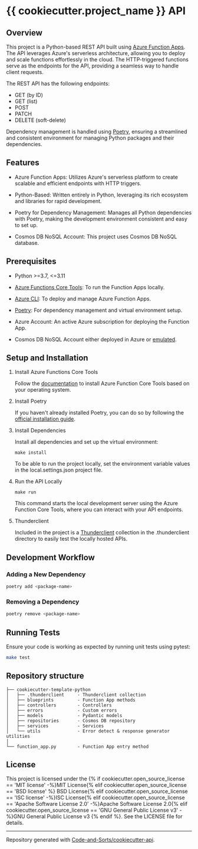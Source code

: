 # {{ cookiecutter.project_name }} API

## Overview

This project is a Python-based REST API built using [Azure Function Apps](https://learn.microsoft.com/en-us/azure/azure-functions/). The API leverages Azure's serverless architecture, allowing you to deploy and scale functions effortlessly in the cloud. The HTTP-triggered functions serve as the endpoints for the API, providing a seamless way to handle client requests.

The REST API has the following endpoints:
- GET (by ID)
- GET (list)
- POST
- PATCH
- DELETE (soft-delete)

Dependency management is handled using [Poetry](https://python-poetry.org/), ensuring a streamlined and consistent environment for managing Python packages and their dependencies.

## Features

- Azure Function Apps: Utilizes Azure's serverless platform to create scalable and efficient endpoints with HTTP triggers.

- Python-Based: Written entirely in Python, leveraging its rich ecosystem and libraries for rapid development.

- Poetry for Dependency Management: Manages all Python dependencies with Poetry, making the development environment consistent and easy to set up.

- Cosmos DB NoSQL Account: This project uses Cosmos DB NoSQL database.

## Prerequisites

- Python >=3.7, <=3.11

- [Azure Functions Core Tools](https://github.com/Azure/azure-functions-core-tools): To run the Function Apps locally.

- [Azure CLI](https://learn.microsoft.com/en-us/cli/azure/): To deploy and manage Azure Function Apps.

- [Poetry](https://python-poetry.org/): For dependency management and virtual environment setup.

- Azure Account: An active Azure subscription for deploying the Function App.

- Cosmos DB NoSQL Account either deployed in Azure or [emulated](https://learn.microsoft.com/en-us/azure/cosmos-db/how-to-develop-emulator?tabs=docker-linux%2Ccsharp&pivots=api-nosql).

## Setup and Installation

1. Install Azure Functions Core Tools

    Follow the [documentation](https://learn.microsoft.com/en-us/azure/azure-functions/functions-run-local?tabs=windows%2Cisolated-process%2Cnode-v4%2Cpython-v2%2Chttp-trigger%2Ccontainer-apps&pivots=programming-language-python#install-the-azure-functions-core-tools) to install Azure Function Core Tools based on your operating system.

2. Install Poetry

    If you haven't already installed Poetry, you can do so by following the [official installation guide](https://python-poetry.org/docs/).

3. Install Dependencies

    Install all dependencies and set up the virtual environment:

    ```console
    make install
    ```

    To be able to run the project locally, set the environment variable values in the local.settings.json project file.

4. Run the API Locally

    ```console
    make run
    ```

    This command starts the local development server using the Azure Function Core Tools, where you can interact with your API endpoints.

5. Thunderclient

    Included in the project is a [Thunderclient](https://www.thunderclient.com/) collection in the .thunderclient directory to easily test the locally hosted APIs.

## Development Workflow

### Adding a New Dependency

```bash
poetry add <package-name>
```

### Removing a Dependency

```bash
poetry remove <package-name>
```

## Running Tests

Ensure your code is working as expected by running unit tests using pytest:

```bash
make test
```

## Repository structure

```text
├── cookiecutter-template-python
│   ├── .thunderclient     - Thunderclient collection
│   ├── blueprints         - Function App methods
│   ├── controllers        - Controllers
│   ├── errors             - Custom errors
│   ├── models             - Pydantic models
│   ├── repositories       - Cosmos DB repository
│   ├── services           - Services
│   └── utils              - Error detect & response generator utilities
│
└── function_app.py        - Function App entry method
```

## License

This project is licensed under the {% if cookiecutter.open_source_license == 'MIT license' -%}MIT License{% elif cookiecutter.open_source_license == 'BSD license' %}
BSD License{% elif cookiecutter.open_source_license == 'ISC license' -%}ISC License{% elif cookiecutter.open_source_license == 'Apache Software License 2.0' -%}Apache Software License 2.0{% elif cookiecutter.open_source_license == 'GNU General Public License v3' -%}GNU General Public License v3
{% endif %}. See the LICENSE file for details.

---

Repository generated with [Code-and-Sorts/cookiecutter-api](https://github.com/Code-and-Sorts/cookiecutter-api).
